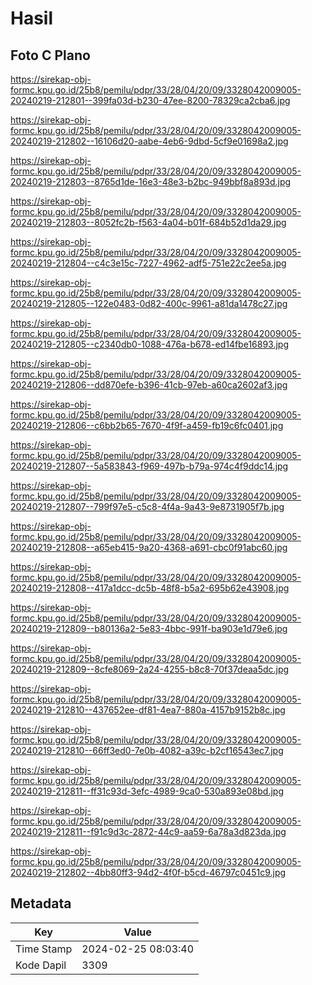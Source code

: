 # Hasil

## Foto C Plano

https://sirekap-obj-formc.kpu.go.id/25b8/pemilu/pdpr/33/28/04/20/09/3328042009005-20240219-212801--399fa03d-b230-47ee-8200-78329ca2cba6.jpg

https://sirekap-obj-formc.kpu.go.id/25b8/pemilu/pdpr/33/28/04/20/09/3328042009005-20240219-212802--16106d20-aabe-4eb6-9dbd-5cf9e01698a2.jpg

https://sirekap-obj-formc.kpu.go.id/25b8/pemilu/pdpr/33/28/04/20/09/3328042009005-20240219-212803--8765d1de-16e3-48e3-b2bc-949bbf8a893d.jpg

https://sirekap-obj-formc.kpu.go.id/25b8/pemilu/pdpr/33/28/04/20/09/3328042009005-20240219-212803--8052fc2b-f563-4a04-b01f-684b52d1da29.jpg

https://sirekap-obj-formc.kpu.go.id/25b8/pemilu/pdpr/33/28/04/20/09/3328042009005-20240219-212804--c4c3e15c-7227-4962-adf5-751e22c2ee5a.jpg

https://sirekap-obj-formc.kpu.go.id/25b8/pemilu/pdpr/33/28/04/20/09/3328042009005-20240219-212805--122e0483-0d82-400c-9961-a81da1478c27.jpg

https://sirekap-obj-formc.kpu.go.id/25b8/pemilu/pdpr/33/28/04/20/09/3328042009005-20240219-212805--c2340db0-1088-476a-b678-ed14fbe16893.jpg

https://sirekap-obj-formc.kpu.go.id/25b8/pemilu/pdpr/33/28/04/20/09/3328042009005-20240219-212806--dd870efe-b396-41cb-97eb-a60ca2602af3.jpg

https://sirekap-obj-formc.kpu.go.id/25b8/pemilu/pdpr/33/28/04/20/09/3328042009005-20240219-212806--c6bb2b65-7670-4f9f-a459-fb19c6fc0401.jpg

https://sirekap-obj-formc.kpu.go.id/25b8/pemilu/pdpr/33/28/04/20/09/3328042009005-20240219-212807--5a583843-f969-497b-b79a-974c4f9ddc14.jpg

https://sirekap-obj-formc.kpu.go.id/25b8/pemilu/pdpr/33/28/04/20/09/3328042009005-20240219-212807--799f97e5-c5c8-4f4a-9a43-9e8731905f7b.jpg

https://sirekap-obj-formc.kpu.go.id/25b8/pemilu/pdpr/33/28/04/20/09/3328042009005-20240219-212808--a65eb415-9a20-4368-a691-cbc0f91abc60.jpg

https://sirekap-obj-formc.kpu.go.id/25b8/pemilu/pdpr/33/28/04/20/09/3328042009005-20240219-212808--417a1dcc-dc5b-48f8-b5a2-695b62e43908.jpg

https://sirekap-obj-formc.kpu.go.id/25b8/pemilu/pdpr/33/28/04/20/09/3328042009005-20240219-212809--b80136a2-5e83-4bbc-991f-ba903e1d79e6.jpg

https://sirekap-obj-formc.kpu.go.id/25b8/pemilu/pdpr/33/28/04/20/09/3328042009005-20240219-212809--8cfe8069-2a24-4255-b8c8-70f37deaa5dc.jpg

https://sirekap-obj-formc.kpu.go.id/25b8/pemilu/pdpr/33/28/04/20/09/3328042009005-20240219-212810--437652ee-df81-4ea7-880a-4157b9152b8c.jpg

https://sirekap-obj-formc.kpu.go.id/25b8/pemilu/pdpr/33/28/04/20/09/3328042009005-20240219-212810--66ff3ed0-7e0b-4082-a39c-b2cf16543ec7.jpg

https://sirekap-obj-formc.kpu.go.id/25b8/pemilu/pdpr/33/28/04/20/09/3328042009005-20240219-212811--ff31c93d-3efc-4989-9ca0-530a893e08bd.jpg

https://sirekap-obj-formc.kpu.go.id/25b8/pemilu/pdpr/33/28/04/20/09/3328042009005-20240219-212811--f91c9d3c-2872-44c9-aa59-6a78a3d823da.jpg

https://sirekap-obj-formc.kpu.go.id/25b8/pemilu/pdpr/33/28/04/20/09/3328042009005-20240219-212802--4bb80ff3-94d2-4f0f-b5cd-46797c0451c9.jpg


## Metadata

| Key        | Value               |
| ---------- | ------------------- |
| Time Stamp | 2024-02-25 08:03:40 |
| Kode Dapil | 3309                |



